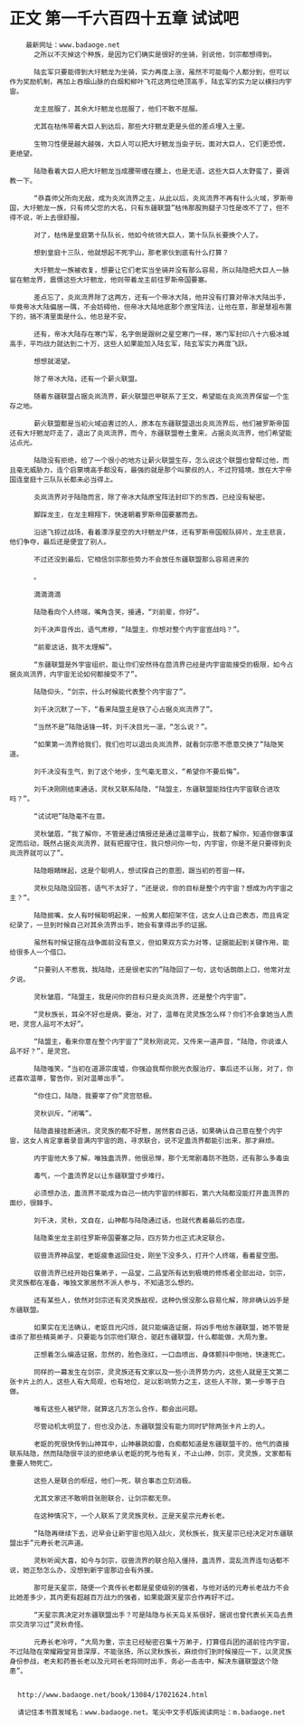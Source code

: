 # 正文 第一千六百四十五章 试试吧
        最新网址：www.badaoge.net
          之所以不灭掉这个种族，是因为它们确实是很好的坐骑，别说他，剑宗都想得到。
      
          陆玄军只要能得到大圩魍龙为坐骑，实力再度上涨，虽然不可能每个人都分到，但可以作为奖励机制，再加上吞烟山脉的白烟和柳叶飞花这两位绝顶高手，陆玄军的实力足以横扫内宇宙。
      
          龙主屈服了，其余大圩魍龙也屈服了，他们不敢不屈服。
      
          尤其在枯伟带着大巨人到达后，那些大圩魍龙更是头低的差点埋入土里。
      
          生物习性便是越大越强，大巨人可以把大圩魍龙当虫子玩，面对大巨人，它们更恐慌，更绝望。
      
          陆隐看着大巨人把大圩魍龙当成腰带缠在腰上，也是无语，这些大巨人太野蛮了，要调教一下。
      
          “恭喜师父所向无敌，成为炎岚流界之主，从此以后，炎岚流界不再有什么火域，罗斯帝国，大圩魍龙一族，只有师父您的大名，只有东疆联盟”枯伟那股狗腿子习性是改不了了，但不得不说，听上去很舒服。
      
          对了，枯伟是皇庭第十队队长，他如今统领大巨人，第十队队长要换个人了。
      
          想到皇庭十三队，他就想起不死宇山，那老家伙到底有什么打算？
      
          大圩魍龙一族被收复，想要让它们老实当坐骑并没有那么容易，所以陆隐把大巨人一脉留在魍龙界，震慑这些大圩魍龙，他则带着龙主前往罗斯帝国要塞。
      
          差点忘了，炎岚流界除了这两方，还有一个帝冰大陆，他并没有打算对帝冰大陆出手，毕竟帝冰大陆偏居一隅，不会妨碍他，但帝冰大陆地底那个原宝阵法，让他在意，那是慧祖布置下的，搞不清里面是什么，他总是不安。
      
          还有，帝冰大陆存在寒门军，名字倒是跟树之星空寒门一样，寒门军封印八十六极冰城高手，平均战力就达到二十万，这些人如果能加入陆玄军，陆玄军实力再度飞跃。
      
          想想就渴望。
      
          除了帝冰大陆，还有一个薪火联盟。
      
          随着东疆联盟占据炎岚流界，薪火联盟巴甲联系了王文，希望能在炎岚流界保留一个生存之地。
      
          薪火联盟都是当初火域迫害过的人，原本在东疆联盟退出炎岚流界后，他们被罗斯帝国还有大圩魍龙吓走了，退出了炎岚流界，而今，东疆联盟卷土重来，占据炎岚流界，他们希望能沾点光。
      
          陆隐没有拒绝，给了一个很小的地方让薪火联盟生存，怎么说这个联盟也曾帮过他，而且毫无威胁力，连个启蒙境高手都没有，最强的就是那个叫蒙叔的人，不过狩猎境，放在大宇帝国连皇庭十三队队长都未必当得上。
      
          炎岚流界对于陆隐而言，除了帝冰大陆原宝阵法封印下的东西，已经没有秘密。
      
          脚踩龙主，在龙主翱翔下，快速朝着罗斯帝国要塞而去。
      
          沿途飞掠过战场，看着漂浮星空的大圩魍龙尸体，还有罗斯帝国舰队碎片，龙主悲哀，他们争夺，最后还是便宜了别人。
      
          不过还没到最后，它相信剑宗那些势力不会放任东疆联盟那么容易进来的
      
          。
      
          滴滴滴滴
      
          陆隐看向个人终端，嘴角含笑，接通，“刘前辈，你好”。
      
          刘千决声音传出，语气肃穆，“陆盟主，你想对整个内宇宙宣战吗？”。
      
          “前辈这话，我不太理解”。
      
          “东疆联盟是外宇宙组织，能让你们安然待在茴流界已经是内宇宙能接受的极限，如今占据炎岚流界，内宇宙无论如何都接受不了”。
      
          陆隐仰头，“剑宗，什么时候能代表整个内宇宙了”。
      
          刘千决沉默了一下，“看来陆盟主是铁了心占据炎岚流界了”。
      
          “当然不是”陆隐话锋一转，刘千决目光一凛，“怎么说？”。
      
          “如果第一流界给我们，我们也可以退出炎岚流界，就看剑宗愿不愿意交换了”陆隐笑道。
      
          刘千决没有生气，到了这个地步，生气毫无意义，“希望你不要后悔”。
      
          刘千决刚刚结束通话，灵秋又联系陆隐，“陆盟主，东疆联盟能挡住内宇宙联合进攻吗？”。
      
          “试试吧”陆隐毫不在意。
      
          灵秋皱眉，“我了解你，不管是通过情报还是通过温蒂宇山，我都了解你，知道你做事谋定而后动，既然占据炎岚流界，就有把握守住，我只想问你一句，内宇宙，你是不是只要得到炎岚流界就可以了”。
      
          陆隐眼睛眯起，这是个聪明人，想试探自己的意图，跟当初的苍宙一样。
      
          灵秋见陆隐没回答，语气不太好了，“还是说，你的目标是整个内宇宙？想成为内宇宙之主？”。
      
          陆隐抿嘴，女人有时候聪明起来，一般男人都招架不住，这女人让自己表态，而且肯定纪录了，一旦到时候自己对其余流界出手，她会有拿得出手的证据。
      
          虽然有时候证据在战争面前没有意义，但如果双方实力对等，证据能起到关键作用，能给很多人一个借口。
      
          “只要别人不惹我，我陆隐，还是很老实的”陆隐回了一句，这句话朗朗上口，他常对龙夕说。
      
          灵秋皱眉，“陆盟主，我是问你的目标只是炎岚流界，还是整个内宇宙”。
      
          “灵秋族长，耳朵不好也是病，要治，对了，温蒂在灵灵族怎么样？你们不会拿她当人质吧，灵宫人品可不太好”。
      
          “陆盟主，看来你意在整个内宇宙了”灵秋刚说完，又传来一道声音，“陆隐，你说谁人品不好？”，是灵宫。
      
          陆隐嗤笑，“当初在道源宗废墟，你强迫我帮你脱光衣服治疗，事后还不认账，对了，你还喜欢温蒂，警告你，别对温蒂出手”。
      
          “你住口，陆隐，我要宰了你”灵宫怒极。
      
          灵秋训斥，“闭嘴”。
      
          陆隐直接挂断通讯，灵灵族的都不好惹，居然套自己话，如果确认自己意在整个内宇宙，这女人肯定拿着录音满内宇宙的跑，寻求联合，说不定蛊流界都能引出来，那才麻烦。
      
          内宇宙他大多了解，唯独蛊流界，他很忌惮，那个无常剧毒防不胜防，还有那么多毒虫
      
          毒气，一个蛊流界足以让东疆联盟寸步难行。
      
          必须想办法，蛊流界不能成为自己一统内宇宙的绊脚石，第六大陆都没能打开蛊流界的面纱，很棘手。
      
          刘千决，灵秋，文自在，山神都与陆隐通过话，也就代表着最后的态度。
      
          陆隐乘坐龙主前往罗斯帝国要塞之际，四方势力也正式决定联合。
      
          驭兽流界神品堂，老妪疲惫返回住处，刚坐下没多久，打开个人终端，看着星空图。
      
          驭兽流界已经开始召集弟子，一品堂，二品堂所有达到极境的修炼者全部出动，剑宗，灵灵族都在准备，唯独文家居然不派人参与，不知道怎么想的。
      
          还有某些人，依然对剑宗还有灵灵族敌视，这种仇恨没那么容易化解，除非确认凶手是东疆联盟。
      
          如果实在无法确认，老妪目光闪烁，就只能编造证据，将凶手甩给东疆联盟，她不管是谁杀了那些精英弟子，只要能与剑宗他们联合，驱赶东疆联盟，什么都能做，大局为重。
      
          正想着怎么编造证据，忽然的，脸色涨红，一口血喷出，身体颤抖中倒地，快速死亡。
      
          同样的一幕发生在剑宗，灵灵族还有文家以及一些小流界势力内，这些人就是王文第二张卡片上的人，这些人有大局观，也有地位，足以影响势力之主，这些人不除，第一步等于白做。
      
          唯有这些人被铲除，就算这几方怎么合作，都会出问题。
      
          尽管动机太明显了，但也没办法，东疆联盟没有能力同时铲除两张卡片上的人。
      
          老妪的死很快传到山神耳中，山神暴跳如雷，白痴都知道是东疆联盟干的，他气的直接联系陆隐，然而陆隐很平淡的拒绝承认老妪的死与他有关，不止山神，剑宗，灵灵族，文家都有重要人物死亡。
      
          这些人是联合的枢纽，他们一死，联合事态立刻消极。
      
          尤其文家还不敢明目张胆联合，让剑宗都无奈。
      
          在这种情况下，一个人联系了灵灵族灵秋，正是天星宗元寿长老。
      
          “陆隐再继续下去，迟早会让新宇宙也陷入战火，灵秋族长，我天星宗已经决定对东疆联盟出手”元寿长老沉声道。
      
          灵秋听闻大喜，如今与剑宗，驭兽流界的联合陷入僵持，蛊流界，混乱流界连句话都不说，她正愁怎么办，没想到新宇宙那边会有外援。
      
          那可是天星宗，随便一个真传长老都是星使级别的强者，与他对话的元寿长老战力不会比她差多少，其内更有超越百万战力的强者，如果能跟天星宗合作再好不过。
      
          “天星宗真决定对东疆联盟出手？可是陆隐与长天岛关系很好，据说也曾代表长天岛去贵宗交流学习过”灵秋奇怪。
      
          元寿长老冷哼，“大局为重，宗主已经秘密召集十万弟子，打算借兵团的道前往内宇宙，不过陆隐在荣耀殿堂背景深厚，不能张扬，所以灵秋族长，麻烦你们到时候接应一下，以灵灵族身份参战，老夫和药善长老以及元珂长老将同时出手，务必一击击中，解决东疆联盟这个隐患”。
      
      
      http://www.badaoge.net/book/13084/17021624.html
      
      请记住本书首发域名：www.badaoge.net。笔尖中文手机版阅读网址：m.badaoge.net